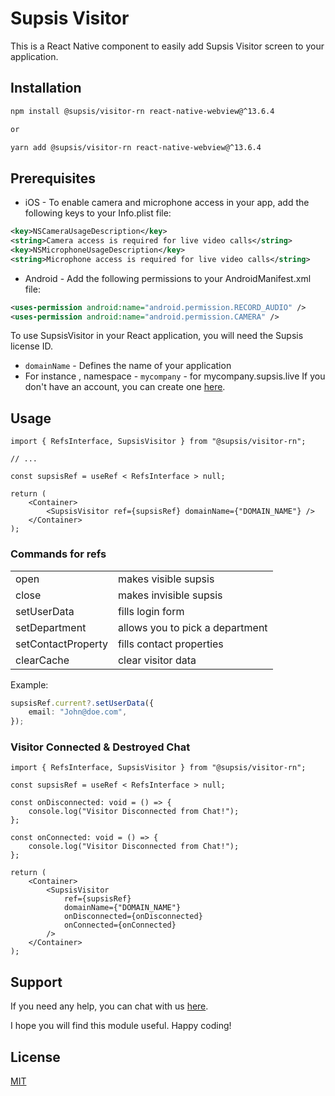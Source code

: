 # Supsis Visitor

This is a React Native component to easily add Supsis Visitor screen to your application.

## Installation

```sh
npm install @supsis/visitor-rn react-native-webview@^13.6.4

or

yarn add @supsis/visitor-rn react-native-webview@^13.6.4
```

## Prerequisites

-   iOS - To enable camera and microphone access in your app, add the following keys to your Info.plist file:

```xml
<key>NSCameraUsageDescription</key>
<string>Camera access is required for live video calls</string>
<key>NSMicrophoneUsageDescription</key>
<string>Microphone access is required for live video calls</string>
```

-   Android - Add the following permissions to your AndroidManifest.xml file:

```xml
<uses-permission android:name="android.permission.RECORD_AUDIO" />
<uses-permission android:name="android.permission.CAMERA" />

```

To use SupsisVisitor in your React application, you will need the Supsis license ID.

-   `domainName` - Defines the name of your application
-   For instance , namespace - `mycompany` - for mycompany.supsis.live
    If you don't have an account, you can create one [here](https://supsis.com/).

## Usage

```tsx
import { RefsInterface, SupsisVisitor } from "@supsis/visitor-rn";

// ...

const supsisRef = useRef < RefsInterface > null;

return (
	<Container>
		<SupsisVisitor ref={supsisRef} domainName={"DOMAIN_NAME"} />
	</Container>
);
```

### Commands for refs

<table>
<tr><td>open</td><td>makes visible supsis</td></tr>
<tr><td>close</td><td>makes invisible supsis</td></tr>
<tr><td>setUserData</td><td>fills login form</td></tr>
<tr><td>setDepartment</td><td>allows you to pick a department</td></tr>
<tr><td>setContactProperty</td><td>fills contact properties</td></tr>
<tr><td>clearCache</td><td>clear visitor data</td></tr>
</table>

Example:

```ts
supsisRef.current?.setUserData({
	email: "John@doe.com",
});
```

### Visitor Connected & Destroyed Chat

```tsx
import { RefsInterface, SupsisVisitor } from "@supsis/visitor-rn";

const supsisRef = useRef < RefsInterface > null;

const onDisconnected: void = () => {
	console.log("Visitor Disconnected from Chat!");
};

const onConnected: void = () => {
	console.log("Visitor Disconnected from Chat!");
};

return (
	<Container>
		<SupsisVisitor
			ref={supsisRef}
			domainName={"DOMAIN_NAME"}
			onDisconnected={onDisconnected}
			onConnected={onConnected}
		/>
	</Container>
);
```

## Support

If you need any help, you can chat with us [here](https://supsis.com/).

I hope you will find this module useful. Happy coding!

## License

[MIT](./LICENSE)
